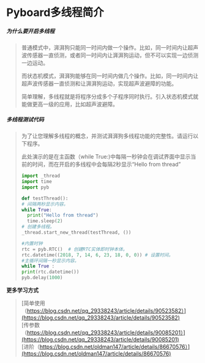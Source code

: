 # Pyboard多线程简介

##### 为什么要开启多线程

>普通模式中，湃湃狗只能同一时间内做一个操作。比如，同一时间内让超声波传感器一直侦测，或者同一时间内让湃湃狗运动，但不可以实现一边侦测一边运动。
>
>而状态机模式，湃湃狗能够在同一时间内做几个操作。比如，同一时间内让超声波传感器一直侦测和让湃湃狗运动，实现超声波避障的功能。
>
>简单理解，多线程就是将程序分成多个子程序同时执行。引入状态机模式就能做更高一级的应用，比如超声波避障。 


##### 多线程测试代码

>  为了让您理解多线程的概念，并测试湃湃狗多线程功能的完整性。请运行以下程序。
>
>  此处演示的是在主函数（while True:)中每隔一秒钟会在调试界面中显示当前的时间，而在开启的多线程中会每隔2秒显示“Hello from thread”
>
>```python
>import _thread
>import time
>import pyb
>
>def testThread():
># 间隔两秒显示内容。
>while True:
>   print("Hello from thread")
>   time.sleep(2)
># 创建多线程。
>_thread.start_new_thread(testThread, ())
>
>#内置时钟
>rtc = pyb.RTC()  # 创建RTC实体即时钟本体。
>rtc.datetime((2018, 7, 14, 6, 23, 18, 0, 0)) # 设置时间。
>#主循环间隔一秒显示内容。
>while True :
>print(rtc.datetime())
>pyb.delay(1000)
>```

**更多学习方式**

>[简单使用（https://blog.csdn.net/qq_29338243/article/details/90523582）](https://blog.csdn.net/qq_29338243/article/details/90523582)  
>[传参数（https://blog.csdn.net/qq_29338243/article/details/90085201）](https://blog.csdn.net/qq_29338243/article/details/90085201)  
>[进阶（https://blog.csdn.net/oldman147/article/details/86670576）](https://blog.csdn.net/oldman147/article/details/86670576)  
